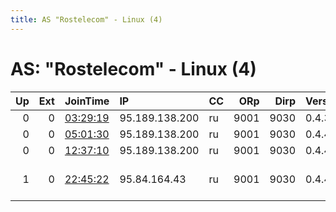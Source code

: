 ```yaml
---
title: AS "Rostelecom" - Linux (4)
---
```


# AS: "Rostelecom" - Linux (4)

|   Up |   Ext | JoinTime                                                                                            | IP             | CC   |   ORp |   Dirp | Version   | Contact                      | Nickname    |   eFamMembers |
|-----:|------:|:----------------------------------------------------------------------------------------------------|:---------------|:-----|------:|-------:|:----------|:-----------------------------|:------------|--------------:|
|    0 |     0 | [03:29:19](https://metrics.torproject.org/rs.html#details/DEF72DE5A3098467C218AC577E0ADD4D81D7C697) | 95.189.138.200 | ru   |  9001 |   9030 | 0.4.3.7   | None                         | Unnamed     |             1 |
|    0 |     0 | [05:01:30](https://metrics.torproject.org/rs.html#details/5BC08A6FE46AB9F3077A0EB5CE62975245BAFC86) | 95.189.138.200 | ru   |  9001 |   9030 | 0.4.4.5   | None                         | Unnamed     |             1 |
|    0 |     0 | [12:37:10](https://metrics.torproject.org/rs.html#details/8C08BB22401A549E02143B01607B69263CC7AD7C) | 95.189.138.200 | ru   |  9001 |   9030 | 0.4.4.5   | None                         | Unnamed     |             1 |
|    1 |     0 | [22:45:22](https://metrics.torproject.org/rs.html#details/20042DC39440046CC365E43360519AA703D9FC25) | 95.84.164.43   | ru   |  9001 |   9030 | 0.4.4.6   | Ivan Shapovalov &lt;intelfx@ | intelfxname |             1 |
